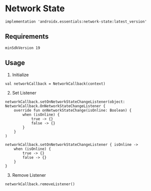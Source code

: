 # Network State
```
implementation 'androidx.essentials:network-state:latest_version'
```
## Requirements
```
minSdkVersion 19
```
## Usage
1. Initialize
```
val networkCallback = NetworkCallback(context)
```
2. Set Listener
```
networkCallback.setOnNetworkStateChangeListener(object: NetworkCallback.OnNetworkStateChangeListener {
	override fun onNetworkStateChange(isOnline: Boolean) {
		when (isOnline) {
			true -> {}
			false -> {}
		}
	}
)
```
```
networkCallback.setOnNetworkStateChangeListener { isOnline ->
	when (isOnline) {
		true -> {}
		false -> {}
	}
}
```
3. Remove Listener
```
networkCallback.removeListener()
```
